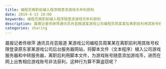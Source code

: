 ```yaml
---
title: 编程员离职前植入程序随意添游戏币牟利获刑
date: 2019-4-13 10:00
keywords: 编程员离职前植入程序随意添游戏币牟利获刑
description: 晨报记者佟继萍通讯员肖芸报道某游戏公司编程员周某某在离职前利用其账号权限登录原东家某游戏公司后台服务器网站，将脚本文件（文本程序）植入公司游戏服务器和中转服务器，离职后利用脚本文件，为游戏账号随意添加游戏币，进而在网上出售相应游戏账号非法获
categories: sharing
---
```

<td class="t_f" id="postmessage_3481764">

晨报记者佟继萍 通讯员肖芸报道 某游戏公司编程员周某某在离职前利用其账号权限登录原东家某游戏公司后台服务器网站，将脚本文件（文本程序）植入公司游戏服务器和中转服务器，离职后利用脚本文件，为游戏账号随意添加游戏币，进而在网上出售相应游戏账号非法获利，这种行为算不算盗窃呢？</td>
